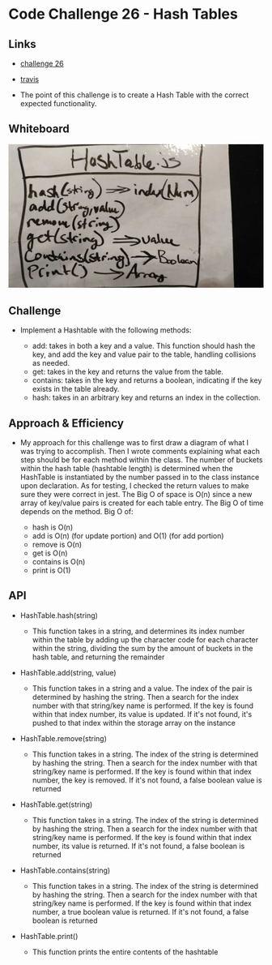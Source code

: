 # Code Challenge 26 - Hash Tables

## Links

- [challenge 26](https://github.com/james-401-advanced-javascript/data-structures-and-algorithms/pull/21)
- [travis](https://www.travis-ci.com/james-401-advanced-javascript/data-structures-and-algorithms)

- The point of this challenge is to create a Hash Table with the correct expected functionality.

## Whiteboard

![challenge-26](./images/hashtable.jpg)

## Challenge

- Implement a Hashtable with the following methods:

  - add: takes in both a key and a value. This function should hash the key, and add the key and value pair to the table, handling collisions as needed.
  - get: takes in the key and returns the value from the table.
  - contains: takes in the key and returns a boolean, indicating if the key exists in the table already.
  - hash: takes in an arbitrary key and returns an index in the collection.

## Approach & Efficiency

- My approach for this challenge was to first draw a diagram of what I was trying to accomplish. Then I wrote comments explaining what each step should be for each method within the class. The number of buckets within the hash table (hashtable length) is determined when the HashTable is instantiated by the number passed in to the class instance upon declaration. As for testing, I checked the return values to make sure they were correct in jest. The Big O of space is O(n) since a new array of key/value pairs is created for each table entry. The Big O of time depends on the method. Big O of:

  - hash is O(n)
  - add is O(n) (for update portion) and O(1) (for add portion)
  - remove is O(n)
  - get is O(n)
  - contains is O(n)
  - print is O(1)

## API

- HashTable.hash(string)

  - This function takes in a string, and determines its index number within the table by adding up the character code for each character within the string, dividing the sum by the amount of buckets in the hash table, and returning the remainder

- HashTable.add(string, value)

  - This function takes in a string and a value. The index of the pair is determined by hashing the string. Then a search for the index number with that string/key name is performed. If the key is found within that index number, its value is updated. If it's not found, it's pushed to that index within the storage array on the instance

- HashTable.remove(string)

  - This function takes in a string. The index of the string is determined by hashing the string. Then a search for the index number with that string/key name is performed. If the key is found within that index number, the key is removed. If it's not found, a false boolean value is returned

- HashTable.get(string)

  - This function takes in a string. The index of the string is determined by hashing the string. Then a search for the index number with that string/key name is performed. If the key is found within that index number, its value is returned. If it's not found, a false boolean is returned

- HashTable.contains(string)

  - This function takes in a string. The index of the string is determined by hashing the string. Then a search for the index number with that string/key name is performed. If the key is found within that index number, a true boolean value is returned. If it's not found, a false boolean is returned

- HashTable.print()

  - This function prints the entire contents of the hashtable
